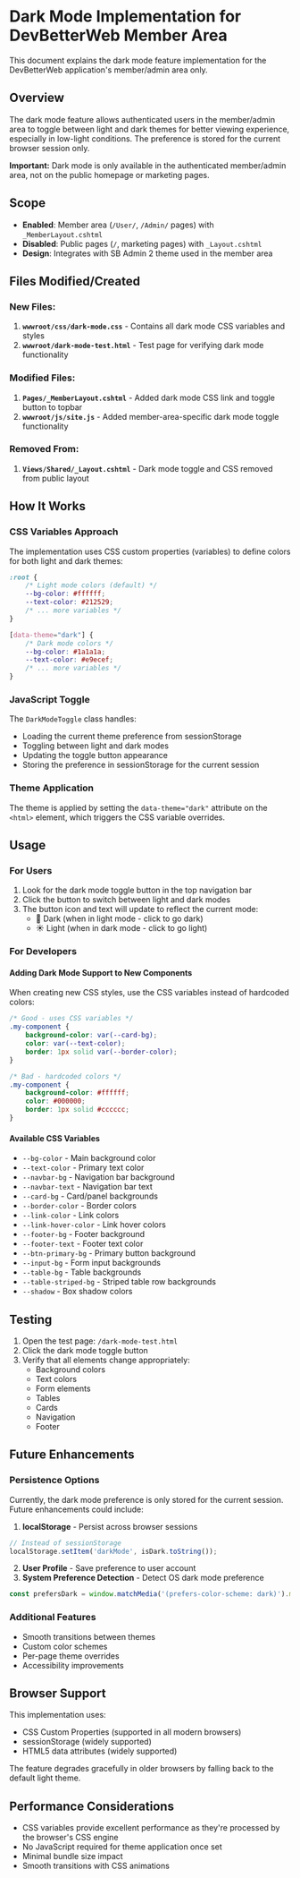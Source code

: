 # Dark Mode Implementation for DevBetterWeb Member Area

This document explains the dark mode feature implementation for the DevBetterWeb application's member/admin area only.

## Overview

The dark mode feature allows authenticated users in the member/admin area to toggle between light and dark themes for better viewing experience, especially in low-light conditions. The preference is stored for the current browser session only.

**Important:** Dark mode is only available in the authenticated member/admin area, not on the public homepage or marketing pages.

## Scope

- **Enabled**: Member area (`/User/`, `/Admin/` pages) with `_MemberLayout.cshtml`
- **Disabled**: Public pages (`/`, marketing pages) with `_Layout.cshtml`
- **Design**: Integrates with SB Admin 2 theme used in the member area

## Files Modified/Created

### New Files:
1. **`wwwroot/css/dark-mode.css`** - Contains all dark mode CSS variables and styles
2. **`wwwroot/dark-mode-test.html`** - Test page for verifying dark mode functionality

### Modified Files:
1. **`Pages/_MemberLayout.cshtml`** - Added dark mode CSS link and toggle button to topbar
2. **`wwwroot/js/site.js`** - Added member-area-specific dark mode toggle functionality

### Removed From:
1. **`Views/Shared/_Layout.cshtml`** - Dark mode toggle and CSS removed from public layout

## How It Works

### CSS Variables Approach
The implementation uses CSS custom properties (variables) to define colors for both light and dark themes:

```css
:root {
    /* Light mode colors (default) */
    --bg-color: #ffffff;
    --text-color: #212529;
    /* ... more variables */
}

[data-theme="dark"] {
    /* Dark mode colors */
    --bg-color: #1a1a1a;
    --text-color: #e9ecef;
    /* ... more variables */
}
```

### JavaScript Toggle
The `DarkModeToggle` class handles:
- Loading the current theme preference from sessionStorage
- Toggling between light and dark modes
- Updating the toggle button appearance
- Storing the preference in sessionStorage for the current session

### Theme Application
The theme is applied by setting the `data-theme="dark"` attribute on the `<html>` element, which triggers the CSS variable overrides.

## Usage

### For Users
1. Look for the dark mode toggle button in the top navigation bar
2. Click the button to switch between light and dark modes
3. The button icon and text will update to reflect the current mode:
   - 🌙 Dark (when in light mode - click to go dark)
   - ☀️ Light (when in dark mode - click to go light)

### For Developers

#### Adding Dark Mode Support to New Components
When creating new CSS styles, use the CSS variables instead of hardcoded colors:

```css
/* Good - uses CSS variables */
.my-component {
    background-color: var(--card-bg);
    color: var(--text-color);
    border: 1px solid var(--border-color);
}

/* Bad - hardcoded colors */
.my-component {
    background-color: #ffffff;
    color: #000000;
    border: 1px solid #cccccc;
}
```

#### Available CSS Variables
- `--bg-color` - Main background color
- `--text-color` - Primary text color
- `--navbar-bg` - Navigation bar background
- `--navbar-text` - Navigation bar text
- `--card-bg` - Card/panel backgrounds
- `--border-color` - Border colors
- `--link-color` - Link colors
- `--link-hover-color` - Link hover colors
- `--footer-bg` - Footer background
- `--footer-text` - Footer text color
- `--btn-primary-bg` - Primary button background
- `--input-bg` - Form input backgrounds
- `--table-bg` - Table backgrounds
- `--table-striped-bg` - Striped table row backgrounds
- `--shadow` - Box shadow colors

## Testing

1. Open the test page: `/dark-mode-test.html`
2. Click the dark mode toggle button
3. Verify that all elements change appropriately:
   - Background colors
   - Text colors
   - Form elements
   - Tables
   - Cards
   - Navigation
   - Footer

## Future Enhancements

### Persistence Options
Currently, the dark mode preference is only stored for the current session. Future enhancements could include:

1. **localStorage** - Persist across browser sessions
```javascript
// Instead of sessionStorage
localStorage.setItem('darkMode', isDark.toString());
```

2. **User Profile** - Save preference to user account
3. **System Preference Detection** - Detect OS dark mode preference
```javascript
const prefersDark = window.matchMedia('(prefers-color-scheme: dark)').matches;
```

### Additional Features
- Smooth transitions between themes
- Custom color schemes
- Per-page theme overrides
- Accessibility improvements

## Browser Support

This implementation uses:
- CSS Custom Properties (supported in all modern browsers)
- sessionStorage (widely supported)
- HTML5 data attributes (widely supported)

The feature degrades gracefully in older browsers by falling back to the default light theme.

## Performance Considerations

- CSS variables provide excellent performance as they're processed by the browser's CSS engine
- No JavaScript required for theme application once set
- Minimal bundle size impact
- Smooth transitions with CSS animations
